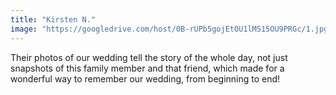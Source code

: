 ```yaml
---
title: "Kirsten N."
image: "https://googledrive.com/host/0B-rUPb5gojEtOU1lMS15OU9PRGc/1.jpg"
---
```

Their photos of our wedding tell the story of the whole day, not just snapshots of this family member and that friend, which made for a wonderful way to remember our wedding, from beginning to end!